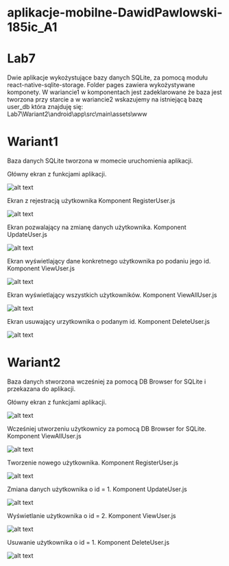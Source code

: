 # aplikacje-mobilne-DawidPawlowski-185ic_A1

# Lab7
Dwie aplikacje wykożystujące bazy danych SQLite, za pomocą modułu react-native-sqlite-storage.
Folder pages zawiera wykożystywane komponety. W wariancie1 w komponentach jest zadeklarowane że baza jest tworzona przy starcie 
a w wariancie2 wskazujemy na istniejącą bazę user_db która znajduję się: Lab7\Wariant2\android\app\src\main\assets\www

# Wariant1
Baza danych SQLite tworzona w momecie uruchomienia aplikacji.

Główny ekran z funkcjami aplikacji.

![alt text](https://github.com/DawidPawlowski123/aplikacje-mobilne-DawidPawlowski-185ic_A1/blob/master/Lab7/screens/1.png)

Ekran z rejestracją użytkownika 
Komponent RegisterUser.js

![alt text](https://github.com/DawidPawlowski123/aplikacje-mobilne-DawidPawlowski-185ic_A1/blob/master/Lab7/screens/2.png)

Ekran pozwalający na zmianę danych użytkownika.
Komponent UpdateUser.js

![alt text](https://github.com/DawidPawlowski123/aplikacje-mobilne-DawidPawlowski-185ic_A1/blob/master/Lab7/screens/3.png)

Ekran wyświetlający dane konkretnego użytkownika po podaniu jego id.
Komponent ViewUser.js

![alt text](https://github.com/DawidPawlowski123/aplikacje-mobilne-DawidPawlowski-185ic_A1/blob/master/Lab7/screens/4.png)

Ekran wyświetlający wszystkich użytkowników.
Komponent ViewAllUser.js

![alt text](https://github.com/DawidPawlowski123/aplikacje-mobilne-DawidPawlowski-185ic_A1/blob/master/Lab7/screens/5.png)

Ekran usuwający urzytkownika o podanym id.
Komponent DeleteUser.js

![alt text](https://github.com/DawidPawlowski123/aplikacje-mobilne-DawidPawlowski-185ic_A1/blob/master/Lab7/screens/6.png)

# Wariant2
Baza danych stworzona wcześniej za pomocą DB Browser for SQLite i przekazana do aplikacji.

Główny ekran z funkcjami aplikacji.

![alt text](https://github.com/DawidPawlowski123/aplikacje-mobilne-DawidPawlowski-185ic_A1/blob/master/Lab7/screens/2.1.png)

Wcześniej utworzeniu użytkownicy za pomocą DB Browser for SQLite.
Komponent ViewAllUser.js

![alt text](https://github.com/DawidPawlowski123/aplikacje-mobilne-DawidPawlowski-185ic_A1/blob/master/Lab7/screens/2.2.png)

Tworzenie nowego użytkownika.
Komponent RegisterUser.js

![alt text](https://github.com/DawidPawlowski123/aplikacje-mobilne-DawidPawlowski-185ic_A1/blob/master/Lab7/screens/2.3.png)

Zmiana danych użytkownika o id = 1.
Komponent UpdateUser.js

![alt text](https://github.com/DawidPawlowski123/aplikacje-mobilne-DawidPawlowski-185ic_A1/blob/master/Lab7/screens/2.4.png)

Wyświetlanie użytkownika o id = 2.
Komponent ViewUser.js

![alt text](https://github.com/DawidPawlowski123/aplikacje-mobilne-DawidPawlowski-185ic_A1/blob/master/Lab7/screens/2.5.png)

Usuwanie użytkownika o id = 1.
Komponent DeleteUser.js

![alt text](https://github.com/DawidPawlowski123/aplikacje-mobilne-DawidPawlowski-185ic_A1/blob/master/Lab7/screens/2.2.png)


